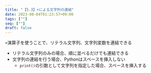 ```yaml
---
title: "【5.3】+による文字列の連結"
date: 2023-08-04T01:23:57+09:00
tags: [""]
seq: [""]
draft: false
---
```


`+`演算子を使うことで、リテラル文字列、文字列変数を連結できる
- リテラル文字列のみの場合、順に並べるだけでも連結できる
- 文字列の連結を行う場合、Pythonはスペースを挿入しない
  - `print()`の引数として文字列を指定した場合、スペースを挿入する